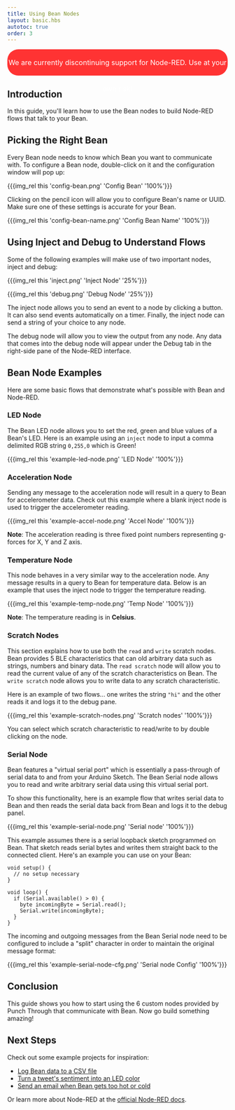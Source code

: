 ```yaml
---
title: Using Bean Nodes
layout: basic.hbs
autotoc: true
order: 3
---
```


<div style="height: 60px; background: #ff3333; border-radius: 25px; text-align: center; vertical-align: middle; line-height: 60px;">
<font color="white" size="3">
We are currently discontinuing support for Node-RED. Use at your own risk!
</font>
</div>

## Introduction

In this guide, you'll learn how to use the Bean nodes to build Node-RED flows that talk to your Bean.

## Picking the Right Bean

Every Bean node needs to know which Bean you want to communicate with. To configure a Bean node, double-click on it and the configuration window will pop up:

{{{img_rel this 'config-bean.png' 'Config Bean' '100%'}}}

Clicking on the pencil icon will allow you to configure Bean's name or UUID. Make sure one of these settings is accurate for your Bean.

{{{img_rel this 'config-bean-name.png' 'Config Bean Name' '100%'}}}

## Using Inject and Debug to Understand Flows

Some of the following examples will make use of two important nodes, inject and debug:

{{{img_rel this 'inject.png' 'Inject Node' '25%'}}}

{{{img_rel this 'debug.png' 'Debug Node' '25%'}}}

The inject node allows you to send an event to a node by clicking a button. It can also send events automatically on a timer. Finally, the inject node can send a string of your choice to any node.

The debug node will allow you to view the output from any node. Any data that comes into the debug node will appear under the Debug tab in the right-side pane of the Node-RED interface.

## Bean Node Examples

Here are some basic flows that demonstrate what's possible with Bean and Node-RED.

### LED Node

The Bean LED node allows you to set the red, green and blue values of a Bean's LED. Here is an example using an `inject` node to input a comma delimited RGB string `0,255,0` which is Green!

{{{img_rel this 'example-led-node.png' 'LED Node' '100%'}}}

### Acceleration Node

Sending any message to the acceleration node will result in a query to Bean for accelerometer data. Check out this example where a blank inject node is used to trigger the accelerometer reading.

{{{img_rel this 'example-accel-node.png' 'Accel Node' '100%'}}}

__Note__: The acceleration reading is three fixed point numbers representing g-forces for X, Y and Z axis.

### Temperature Node

This node behaves in a very similar way to the acceleration node. Any message results in a query to Bean for temperature data. Below is an example that uses the inject node to trigger the temperature reading.

{{{img_rel this 'example-temp-node.png' 'Temp Node' '100%'}}}

__Note__: The temperature reading is in __Celsius__.

### Scratch Nodes

This section explains how to use both the `read` and `write` scratch nodes. Bean provides 5 BLE characteristics that can old arbitrary data such as strings, numbers and binary data. The `read scratch` node will allow you to read the current value of any of the scratch characteristics on Bean. The `write scratch` node allows you to write data to any scratch characteristic.

Here is an example of two flows... one writes the string `"hi"` and the other reads it and logs it to the debug pane.

{{{img_rel this 'example-scratch-nodes.png' 'Scratch nodes' '100%'}}}

You can select which scratch characteristic to read/write to by double clicking on the node.

### Serial Node

Bean features a "virtual serial port" which is essentially a pass-through of serial data to and from your Arduino Sketch. The Bean Serial node allows you to read and write arbitrary serial data using this virtual serial port.

To show this functionality, here is an example flow that writes serial data to Bean and then reads the serial data back from Bean and logs it to the debug panel.

{{{img_rel this 'example-serial-node.png' 'Serial node' '100%'}}}

This example assumes there is a serial loopback sketch programmed on Bean. That sketch reads serial bytes and writes them straight back to the connected client. Here's an example you can use on your Bean:

```
void setup() {
  // no setup necessary
}

void loop() {
  if (Serial.available() > 0) {
    byte incomingByte = Serial.read();
    Serial.write(incomingByte);
  }
}
```

The incoming and outgoing messages from the Bean Serial node need to be configured to include a "split" character in order to maintain the original message format:

{{{img_rel this 'example-serial-node-cfg.png' 'Serial node Config' '100%'}}}

## Conclusion

This guide shows you how to start using the 6 custom nodes provided by Punch Through that communicate with Bean. Now go build something amazing!

## Next Steps

Check out some example projects for inspiration:

* [Log Bean data to a CSV file](https://www.hackster.io/punch-through/logging-data-from-the-bean-7653e6)
* [Turn a tweet's sentiment into an LED color](https://www.hackster.io/punch-through/tweet-sentiment-to-led-using-node-red-6a380a)
* [Send an email when Bean gets too hot or cold](https://www.hackster.io/punch-through/email-temperature-warning-system-using-node-red-43723f)

Or learn more about Node-RED at the [official Node-RED docs](http://nodered.org/docs/).

